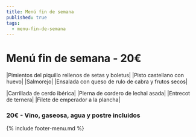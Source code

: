 ```yaml
---
title: Menú fin de semana
published: true
tags:
  - menu-fin-de-semana
---
```


# Menú fin de semana - 20€

|Pimientos del piquillo rellenos de setas y boletus|
|Pisto castellano con huevo|
|Salmorejo|
|Ensalada con queso de rulo de cabra y frutos secos|

|Carrillada de cerdo ibérica|
|Pierna de cordero de lechal asada|
|Entrecot de ternera|
|Filete de emperador a la plancha|


### 20€ - Vino, gaseosa, agua y postre incluidos


{% include footer-menu.md %}
